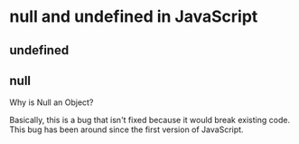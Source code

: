 # null and undefined in JavaScript

## undefined

## null

Why is Null an Object?

Basically, this is a bug that isn't fixed because it would break existing code. This bug has been around since the first version of JavaScript.
